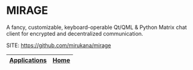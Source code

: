 # MIRAGE

 A fancy, customizable, keyboard-operable Qt/QML & Python Matrix chat client for encrypted and decentralized communication.
 
 SITE: https://github.com/mirukana/mirage

 | [Applications](https://portable-linux-apps.github.io/apps.html) | [Home](https://portable-linux-apps.github.io)
 | --- | --- |
